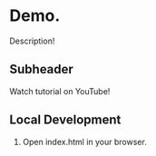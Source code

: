 # Demo.

Description!

## Subheader

Watch tutorial on YouTube!

## Local Development

1. Open index.html in your browser.